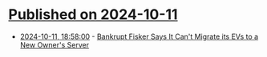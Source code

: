 # [Published on 2024-10-11](index.md)

* [2024-10-11, 18:58:00](https://soylentnews.org/article.pl?sid=24/10/09/1743220&from=rss) - [Bankrupt Fisker Says It Can't Migrate its EVs to a New Owner's Server](https://soylentnews.org/article.pl?sid=24/10/09/1743220&from=rss)
